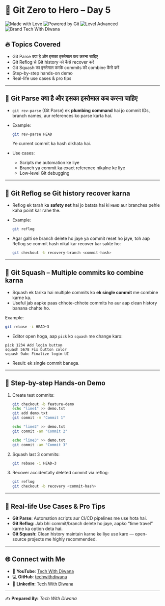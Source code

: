# 📘 Git Zero to Hero – Day 5  

![Made with Love](https://img.shields.io/badge/Made%20with-❤-red) ![Powered by Git](https://img.shields.io/badge/Powered%20by-Git-orange) ![Level Advanced](https://img.shields.io/badge/Level-Advanced-blue) ![Brand Tech With Diwana](https://img.shields.io/badge/Brand-Tech%20With%20Diwana-orange)  

## 🔥 Topics Covered  

- Git Parse क्या है और इसका इस्तेमाल कब करना चाहिए  
- Git Reflog से Git history को कैसे recover करें  
- Git Squash का इस्तेमाल करके commits को combine कैसे करें  
- Step-by-step hands-on demo  
- Real-life use cases & pro tips  

---

## 📌 Git Parse क्या है और इसका इस्तेमाल कब करना चाहिए  

- `git rev-parse` (Git Parse) ek **plumbing command** hai jo commit IDs, branch names, aur references ko parse karta hai.  
- Example:  
  ```bash
  git rev-parse HEAD
  ```  
  Ye current commit ka hash dikhata hai.  

- Use cases:  
  - Scripts me automation ke liye  
  - Branch ya commit ka exact reference nikalne ke liye  
  - Low-level Git debugging  

---

## 📌 Git Reflog se Git history recover karna  

- Reflog ek tarah ka **safety net** hai jo batata hai ki `HEAD` aur branches pehle kaha point kar rahe the.  
- Example:  
  ```bash
  git reflog
  ```  

- Agar galti se branch delete ho jaye ya commit reset ho jaye, toh aap Reflog se commit hash nikal kar recover kar sakte ho:  
  ```bash
  git checkout -b recovery-branch <commit-hash>
  ```  

---

## 📌 Git Squash – Multiple commits ko combine karna  

- Squash ek tarika hai multiple commits ko **ek single commit** me combine karne ka.  
- Useful jab aapke paas chhote-chhote commits ho aur aap clean history banana chahte ho.  

Example:  

```bash
git rebase -i HEAD~3
```

- Editor open hoga, aap `pick` ko `squash` me change karo:  

```
pick 1234 Add login button
squash 5678 Fix button color
squash 9abc Finalize login UI
```

- Result: ek single commit banega.  

---

## 📌 Step-by-step Hands-on Demo  

1. Create test commits:  
   ```bash
   git checkout -b feature-demo
   echo "line1" >> demo.txt
   git add demo.txt
   git commit -m "Commit 1"

   echo "line2" >> demo.txt
   git commit -am "Commit 2"

   echo "line3" >> demo.txt
   git commit -am "Commit 3"
   ```

2. Squash last 3 commits:  
   ```bash
   git rebase -i HEAD~3
   ```

3. Recover accidentally deleted commit via reflog:  
   ```bash
   git reflog
   git checkout -b recovery <commit-hash>
   ```

---

## 📌 Real-life Use Cases & Pro Tips  

- **Git Parse**: Automation scripts aur CI/CD pipelines me use hota hai.  
- **Git Reflog**: Jab bhi commit/branch delete ho jaye, aapko “time travel” karne ka option deta hai.  
- **Git Squash**: Clean history maintain karne ke liye use karo — open-source projects me highly recommended.  

---

## 🌐 Connect with Me  

- 🎥 **YouTube**: [Tech With Diwana](https://www.youtube.com/@TechWithDiwana)  
- 💻 **GitHub**: [techwithdiwana](https://github.com/techwithdiwana)  
- 🔗 **LinkedIn**: [Tech With Diwana](https://www.linkedin.com/in/techwithdiwana)  

---

✍️ **Prepared By:** *Tech With Diwana*  
